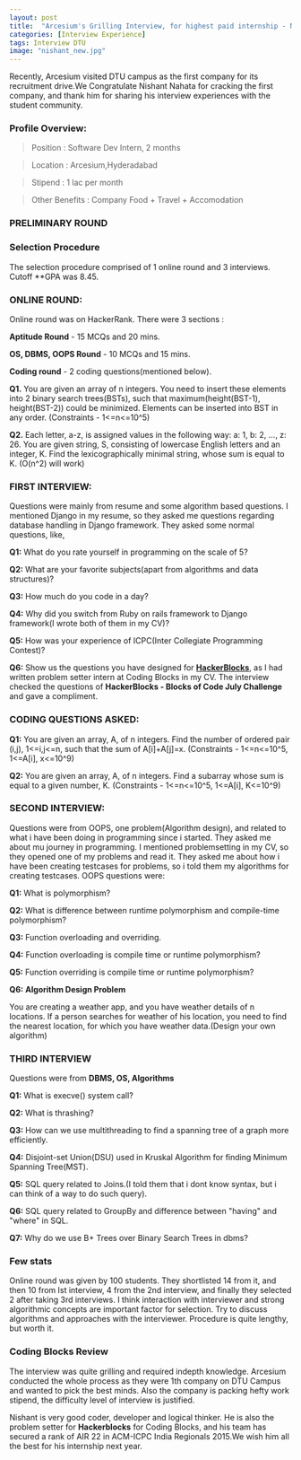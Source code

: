 ```yaml
---
layout: post
title:  "Arcesium's Grilling Interview, for highest paid internship - Nishant Nahata's Experience"
categories: [Interview Experience]
tags: Interview DTU
image: "nishant_new.jpg"
---
```


Recently, Arcesium visited DTU campus as the first company for its recruitment drive.We  Congratulate Nishant Nahata for cracking the first company, and thank him for sharing his interview experiences  with the student community. 


###  **Profile Overview**:

> Position :  Software Dev Intern, 2 months

> Location : Arcesium,Hyderadabad

> Stipend : 1 lac per month 

> Other Benefits : Company Food + Travel + Accomodation

### **PRELIMINARY ROUND**

### Selection Procedure
The selection procedure comprised of 1 online round and 3 interviews. Cutoff **GPA was 8.45.

### **ONLINE ROUND:**
Online round was on HackerRank. There were 3 sections :

  **Aptitude Round** - 15 MCQs and 20 mins.
    
  **OS, DBMS, OOPS Round** - 10 MCQs and 15 mins.
	
  **Coding round** - 2 coding questions(mentioned below).


**Q1.** You are given an array of n integers. You need to insert these elements into 2 binary search trees(BSTs), such that maximum(height(BST-1), height(BST-2)) could be minimized. Elements can be inserted into BST in any order.
(Constraints - 1<=n<=10^5)



**Q2.** Each letter, a-z, is assigned values in the following way: 
	a: 1, b: 2, ..., z: 26.
You are given string, S, consisting of lowercase English letters and an integer, K. Find the lexicographically minimal string, whose sum is equal to K.
(O(n^2) will work)

### **FIRST INTERVIEW:**
Questions were mainly from resume and some algorithm based questions. I mentioned Django in my resume, so they asked me questions regarding database handling in Django framework. They asked some normal questions, like, 

**Q1:** What do you rate yourself in programming on the scale of 5? 


**Q2:** What are your favorite subjects(apart from algorithms and data structures)? 


**Q3:** How much do you code in a day? 


**Q4:**  Why did you switch from Ruby on rails framework to Django framework(I wrote both of them in my CV)? 


**Q5:**  How was your experience of ICPC(Inter Collegiate Programming Contest)?


**Q6:**  Show us the questions you have designed for **[HackerBlocks](www.hackerblocks.com)**, as I had written problem setter intern at Coding Blocks in my CV. The interview checked the questions of **HackerBlocks - Blocks of Code July Challenge**  and gave a compliment.



### **CODING QUESTIONS ASKED:**

**Q1:** You are given an array, A, of n integers. Find the number of ordered pair (i,j), 1<=i,j<=n, such that the sum of A[i]+A[j]=x.
(Constraints - 1<=n<=10^5, 1<=A[i], x<=10^9)

**Q2:** You are given an array, A, of n integers. Find a subarray whose sum is equal to a given number, K.
(Constraints - 1<=n<=10^5, 1<=A[i], K<=10^9)

### **SECOND INTERVIEW:**
Questions were from OOPS, one problem(Algorithm design), and related to what i have been doing in programming since i started. They asked me about mu journey in programming. I mentioned problemsetting in my CV, so they opened one of my problems and read it. They asked me about how i have been creating testcases for problems, so i told them my algorithms for creating testcases. OOPS questions were:

  **Q1:** What is polymorphism?

  **Q2:** What is difference between runtime polymorphism and compile-time polymorphism?

  **Q3:** Function overloading and overriding.

  **Q4:** Function overloading is compile time or runtime polymorphism?

  **Q5:** Function overriding is compile time or runtime polymorphism?


  **Q6:** **Algorithm Design Problem**

  You are creating a weather app, and you have weather details of n locations. If a person searches for weather of his location, you need to find the nearest location, for which you have weather data.(Design your own algorithm)

### **THIRD INTERVIEW**

Questions were from **DBMS, OS, Algorithms**

  **Q1:** What is execve() system call?


  **Q2:**  What is thrashing?


  **Q3:** How can we use multithreading to find a spanning tree of a graph more efficiently.

  **Q4:** Disjoint-set Union(DSU) used in Kruskal Algorithm for finding Minimum Spanning Tree(MST).

  **Q5:** SQL query related to Joins.(I told them that i dont know syntax, but i can think of a way to do such query).

  **Q6:** SQL query related to GroupBy and difference between "having" and "where" in SQL.

  **Q7:** Why do we use B+ Trees over Binary Search Trees in dbms?

### **Few stats**
Online round was given by 100 students. They shortlisted 14 from it, and then 10 from Ist interview, 4 from the 2nd interview, and finally they selected 2 after taking 3rd interviews. I think interaction with interviewer and strong algorithmic concepts are important factor for selection. Try to discuss algorithms and approaches with the interviewer. Procedure is quite lengthy, but worth it.

### **Coding Blocks Review**
The interview was quite grilling and required indepth knowledge. Arcesium conducted the whole process as they were 1th company on DTU Campus and wanted to pick the best minds. Also the company is packing hefty work stipend, the difficulty level of interview is justified. 

Nishant is very good coder, developer and logical thinker. He is also the problem setter for **Hackerblocks** for Coding Blocks, and his team has secured a rank of AIR 22 in ACM-ICPC India Regionals 2015.We wish him all the best for his internship next year. 
